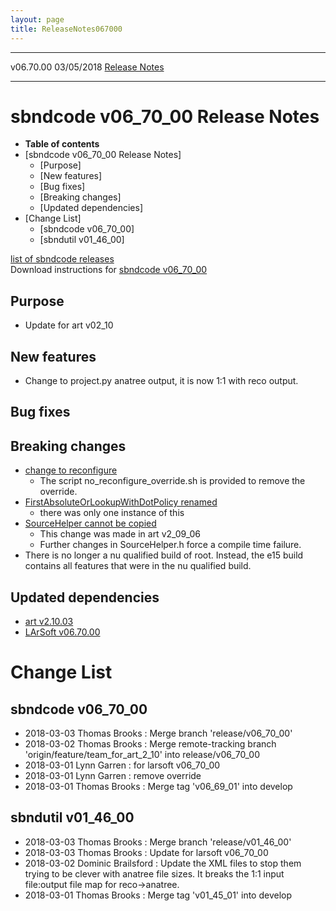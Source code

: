 ```yaml
---
layout: page
title: ReleaseNotes067000
---
```


  ----------- ------------ -- -- ------------------------------------------------------
  v06.70.00   03/05/2018         [Release Notes](ReleaseNotes067000.html)
  ----------- ------------ -- -- ------------------------------------------------------



sbndcode v06\_70\_00 Release Notes
======================================================================================

-   **Table of contents**
-   [sbndcode v06\_70\_00 Release
    Notes]
    -   [Purpose]
    -   [New features]
    -   [Bug fixes]
    -   [Breaking changes]
    -   [Updated dependencies]
-   [Change List]
    -   [sbndcode v06\_70\_00]
    -   [sbndutil v01\_46\_00]

[list of sbndcode
releases](List_of_SBND_code_releases.html)\
Download instructions for [sbndcode
v06\_70\_00](http://scisoft.fnal.gov/scisoft/bundles/sbnd/v06_70_00/sbndcode-v06_70_00.html)



Purpose
----------------------------------

-   Update for art v02\_10



New features
--------------------------------------------

-   Change to project.py anatree output, it is now 1:1 with reco output.



Bug fixes
--------------------------------------



Breaking changes
----------------------------------------------------

-   [change to
    reconfigure](210_breaking_changes.html#Removal-of-modules-reconfigureParameterSet-const38-virtual-function)
    -   The script no\_reconfigure\_override.sh is provided to remove
        the override.
-   [FirstAbsoluteOrLookupWithDotPolicy
    renamed](210_breaking_changes.html#Relocationrenaming-of-artFirstAbsoluteOrLookupWithDotPolicy)
    -   there was only one instance of this
-   [SourceHelper cannot be
    copied](209_breaking_changes.html#SourceHelper-usage)
    -   This change was made in art v2\_09\_06
    -   Further changes in SourceHelper.h force a compile time failure.
-   There is no longer a nu qualified build of root. Instead, the e15
    build contains all features that were in the nu qualified build.



Updated dependencies
------------------------------------------------------------

-   [art
    v2.10.03](https://cdcvs.fnal.gov/redmine/projects/art/wiki/Series_210)
-   [LArSoft
    v06.70.00](https://cdcvs.fnal.gov/redmine/projects/larsoft/wiki/ReleaseNotes067000)



Change List
==========================================



sbndcode v06\_70\_00
----------------------------------------------------------

-   2018-03-03 Thomas Brooks : Merge branch \'release/v06\_70\_00\'
-   2018-03-02 Thomas Brooks : Merge remote-tracking branch
    \'origin/feature/team\_for\_art\_2\_10\' into release/v06\_70\_00
-   2018-03-01 Lynn Garren : for larsoft v06\_70\_00
-   2018-03-01 Lynn Garren : remove override
-   2018-03-01 Thomas Brooks : Merge tag \'v06\_69\_01\' into develop



sbndutil v01\_46\_00
----------------------------------------------------------

-   2018-03-03 Thomas Brooks : Merge branch \'release/v01\_46\_00\'
-   2018-03-03 Thomas Brooks : Update for larsoft v06\_70\_00
-   2018-03-02 Dominic Brailsford : Update the XML files to stop them
    trying to be clever with anatree file sizes. It breaks the 1:1 input
    file:output file map for reco-\>anatree.
-   2018-03-01 Thomas Brooks : Merge tag \'v01\_45\_01\' into develop
